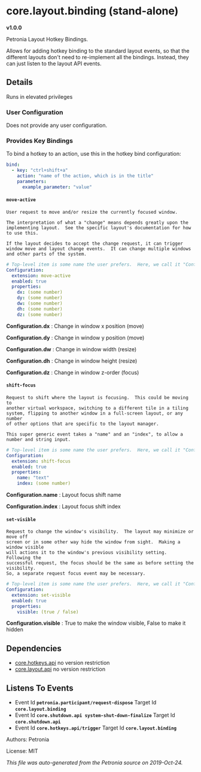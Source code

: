 # core.layout.binding (stand-alone)
**v1.0.0**

Petronia Layout Hotkey Bindings.


Allows for adding hotkey binding to the standard layout events, so that the
different layouts don't need to re-implement all the bindings.  Instead,
they can just listen to the layout API events.

## Details

Runs in elevated privileges

### User Configuration

Does not provide any user configuration.



### Provides Key Bindings

To bind a hotkey to an action, use this in the hotkey bind configuration:

```yaml
bind:
  - key: "ctrl+shift+a"
    action: "name of the action, which is in the title"
    parameters:
      example_parameter: "value"
``` 


#### `move-active`



    User request to move and/or resize the currently focused window.

    The interpretation of what a "change" means depends greatly upon the
    implementing layout.  See the specific layout's documentation for how
    to use this.

    If the layout decides to accept the change request, it can trigger
    window move and layout change events.  It can change multiple windows
    and other parts of the system.
    

```yaml
# Top-level item is some name the user prefers.  Here, we call it "Configuration".
Configuration:
  extension: move-active
  enabled: true
  properties:
    dx: (some number)
    dy: (some number)
    dw: (some number)
    dh: (some number)
    dz: (some number)

```


**Configuration.dx** : Change in window x position (move)

**Configuration.dy** : Change in window y position (move)

**Configuration.dw** : Change in window width (resize)

**Configuration.dh** : Change in window height (resize)

**Configuration.dz** : Change in window z-order (focus)



#### `shift-focus`



    Request to shift where the layout is focusing.  This could be moving to
    another virtual workspace, switching to a different tile in a tiling
    system, flipping to another window in a full-screen layout, or any number
    of other options that are specific to the layout manager.

    This super generic event takes a "name" and an "index", to allow a
    number and string input.
    

```yaml
# Top-level item is some name the user prefers.  Here, we call it "Configuration".
Configuration:
  extension: shift-focus
  enabled: true
  properties:
    name: "text"
    index: (some number)

```


**Configuration.name** : Layout focus shift name

**Configuration.index** : Layout focus shift index



#### `set-visible`



    Request to change the window's visibility.  The layout may minimize or move off
    screen or in some other way hide the window from sight.  Making a window visible
    will actions it to the window's previous visibility setting.  Following the
    successful request, the focus should be the same as before setting the visibility.
    So, a separate request focus event may be necessary.
    

```yaml
# Top-level item is some name the user prefers.  Here, we call it "Configuration".
Configuration:
  extension: set-visible
  enabled: true
  properties:
    visible: (true / false)

```


**Configuration.visible** : True to make the window visible, False to make it hidden






## Dependencies

* [core.hotkeys.api](core.hotkeys.api.md)
  no version restriction
* [core.layout.api](core.layout.api.md)
  no version restriction






## Listens To Events

* Event Id **`petronia.participant/request-dispose`**
  Target Id **`core.layout.binding`**
* Event Id **`core.shutdown.api system-shut-down-finalize`**
  Target Id **`core.shutdown.api`**
* Event Id **`core.hotkeys.api/trigger`**
  Target Id **`core.layout.binding`**



Authors: Petronia

License: MIT

*This file was auto-generated from the Petronia source on 2019-Oct-24.*
